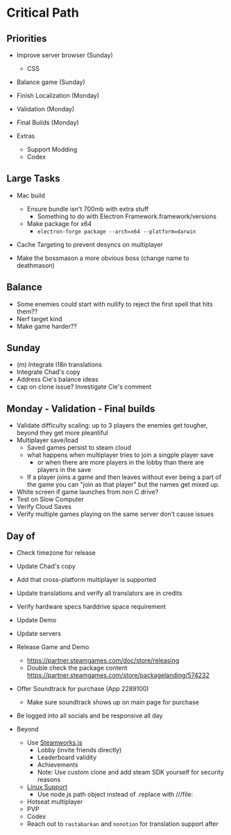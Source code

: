 # Critical Path

## Priorities

- Improve server browser (Sunday)
  - CSS
- Balance game (Sunday)

- Finish Localization (Monday)
- Validation (Monday)
- Final Builds (Monday)

- Extras
  - Support Modding
  - Codex

## Large Tasks

- Mac build
  - Ensure bundle isn't 700mb with extra stuff
    - Something to do with Electron Framework.framework/versions
  - Make package for x64
    - `electron-forge package --arch=x64 --platform=darwin`

- Cache Targeting to prevent desyncs on multiplayer

- Make the bossmason a more obvious boss (change name to deathmason)

## Balance

- Some enemies could start with nullify to reject the first spell that hits
  them??
- Nerf target kind
- Make game harder??

## Sunday

- (m) Integrate i18n translations
- Integrate Chad's copy
- Address Cie's balance ideas
- cap on clone issue? Investigate Cie's comment

## Monday - Validation - Final builds

- Validate difficulty scaling: up to 3 players the enemies get tougher, beyond
  they get more pleantiful
- Multiplayer save/load
  - Saved games persist to steam cloud
  - what happens when multiplayer tries to join a singple player save
    - or when there are more players in the lobby than there are players in the
      save
  - If a player joins a game and then leaves without ever being a part of the
    game you can "join as that player" but the names get mixed up.
- White screen if game launches from non C drive?
- Test on Slow Computer
- Verify Cloud Saves
- Verify multiple games playing on the same server don't cause issues

## Day of

- Check timezone for release
- Update Chad's copy
- Add that cross-platform multiplayer is supported
- Update translations and verify all translators are in credits
- Verify hardware specs harddrive space requirement
- Update Demo
- Update servers
- Release Game and Demo
  - https://partner.steamgames.com/doc/store/releasing
  - Double check the package content
    https://partner.steamgames.com/store/packagelanding/574232
- Offer Soundtrack for purchase (App 2289100)
  - Make sure soundtrack shows up on main page for purchase
- Be logged into all socials and be responsive all day

- Beyond
  - Use [Steamworks.js](https://github.com/ceifa/steamworks.js)
    - Lobby (invite friends directly)
    - Leaderboard validity
    - Achievements
    - Note: Use custom clone and add steam SDK yourself for security reasons
  - [Linux Support](https://www.electronjs.org/docs/latest/tutorial/application-distribution#rebranding-with-downloaded-binaries)
    - Use node.js path object instead of .replace with ///file:
  - Hotseat multiplayer
  - PVP
  - Codex
  - Reach out to `rastabarkan` and `nonotion` for translation support after
